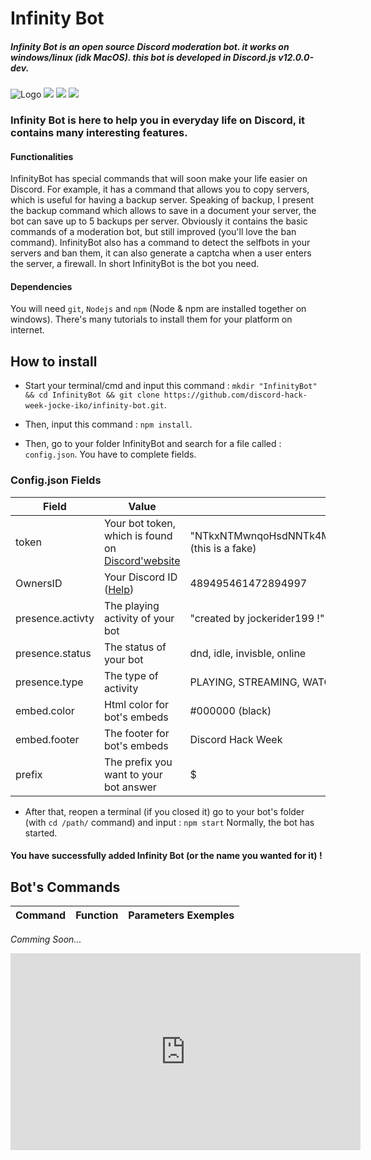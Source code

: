 Infinity Bot
==================

##### Infinity Bot is an open source Discord moderation bot. it works on windows/linux (idk MacOS). this bot is developed in Discord.js v12.0.0-dev.

![Logo](https://cdn.discordapp.com/icons/591537647994798101/a85984646942ed4f2202ffac114b7218.png)
<img src="https://img.shields.io/badge/node--js-10.16.0-success.svg"> 
<img src="https://img.shields.io/badge/npm-6.9.0-red.svg">
<img src="https://img.shields.io/badge/discord.js-12.0.0-blue.svg">
### Infinity Bot is here to help you in everyday life on Discord, it contains many interesting features. 

#### Functionalities
  InfinityBot has special commands that will soon make your life easier on Discord. For example, it has a command that allows you to copy servers, which is useful for having a backup server. Speaking of backup, I present the backup command which allows to save in a document your server, the bot can save up to 5 backups per server. Obviously it contains the basic commands of a moderation bot, but still improved (you'll love the ban command). InfinityBot also has a command to detect the selfbots in your servers and ban them, it can also generate a captcha when a user enters the server, a firewall. In short InfinityBot is the bot you need.

#### Dependencies
  You will need `git`, `Nodejs` and `npm` (Node & npm are installed together on windows). There's many tutorials to install them for your platform on internet.

How to install 
--------------

* Start your terminal/cmd and input this command : `mkdir "InfinityBot" && cd InfinityBot && git clone https://github.com/discord-hack-week-jocke-iko/infinity-bot.git`.

* Then, input this command : `npm install`.

* Then, go to your folder InfinityBot and search for a file called : `config.json`. You have to complete fields.

### Config.json Fields
| Field | Value | Exemple |
| ------ | ------- | ------- |
| token | Your bot token, which is found on [Discord'website](https://discordapp.com/developers/applications/) | "NTkxNTMwnqoHsdNNTk4MTQ0.XRR95g.fh5aH6PeHtRd2qPRANgHEGwfI" (this is a fake) |
| OwnersID | Your Discord ID ([Help](https://support.discordapp.com/hc/en-us/articles/206346498-Where-can-I-find-my-User-Server-Message-ID-)) | 489495461472894997
| presence.activty| The playing activity of your bot | "created by jockerider199 !" |
| presence.status | The status of your bot | dnd, idle, invisble, online |
| presence.type | The type of activity | PLAYING, STREAMING, WATCHING, LISTENING |
| embed.color | Html color for bot's embeds | #000000 (black)  |
| embed.footer | The footer for bot's embeds | Discord Hack Week |
| prefix | The prefix you want to your bot answer | $ |

* After that, reopen a terminal (if you closed it) go to your bot's folder (with `cd /path/` command) and input : `npm start` Normally, the bot has started.

#### You have successfully added Infinity Bot (or the name you wanted for it) !

## Bot's Commands
| Command | Function | Parameters Exemples |
| ------- | -------- | ------------------- |

*Comming Soon...*


<iframe width="560" height="315" src="https://www.youtube.com/embed/T0PAUKppkVw" frameborder="0" allow="accelerometer; autoplay; encrypted-media; gyroscope; picture-in-picture" allowfullscreen></iframe>
